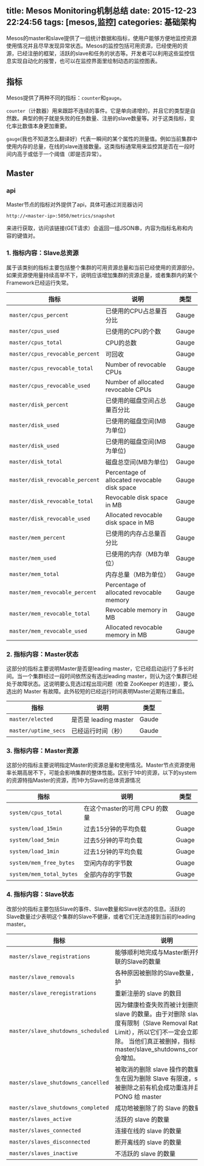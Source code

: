 title: Mesos Monitoring机制总结
date: 2015-12-23 22:24:56
tags: [mesos,监控]
categories: 基础架构
---
Mesos的master和slave提供了一组统计数据和指标，使用户能够方便地监控资源使用情况并且尽早发现异常状态。Mesos的监控包括可用资源，已经使用的资源，已经注册的框架，活跃的slave和任务的状态等。开发者可以利用这些监控信息实现自动化的报警，也可以在监控界面里绘制动态的监控图表。

<!-- more -->

## 指标

Mesos提供了两种不同的指标：`counter`和`gauge`。

`counter`（计数器）用来跟踪不连续的事件。它是单向递增的，并且它的类型是自然数。典型的例子就是失败的任务数量、注册的slave数量等。对于这类指标，变化率比数值本身更加重要。

`gauge`(我也不知道怎么翻译好）代表一瞬间的某个属性的测量值。例如当前集群中使用内存的总量，在线的slave连接数量。这类指标通常用来监控其是否在一段时间内高于或低于一个阈值（即是否异常）。

## Master

### api

Master节点的指标对外提供了api，具体可通过浏览器访问
```
http://<master-ip>:5050/metrics/snapshot
```
来进行获取，访问该链接(GET请求）会返回一组JSON串，内容为指标名称和内容的键值对。

### 1. 指标内容：Slave总资源

属于该类别的指标主要包括整个集群的可用资源总量和当前已经使用的资源部分。如果资源使用量持续高举不下，说明应该增加集群的资源总量，或者集群内的某个Framework已经运行失常。

|指标| 说明| 类型|
|----|----|----|
|`master/cpus_percent`|已使用的CPU占总量百分比|Gauge|
|`master/cpus_used`|已使用的CPU的个数|Gauge|
|`master/cpus_total`|CPU的总数|Gauge|
|`master/cpus_revocable_percent`|可回收|Gauge|
|`master/cpus_revocable_total`|Number of revocable CPUs|Gauge|
|`master/cpus_revocable_used`|Number of allocated revocable CPUs|Gauge|
|`master/disk_percent`|已使用的磁盘空间占总量百分比|Gauge|
|`master/disk_used`|已使用的磁盘空间(MB为单位)|Gauge|
|`master/disk_used`|已使用的磁盘空间(MB为单位)|Gauge|
|`master/disk_total`|磁盘总空间(MB为单位)|Gauge|
|`master/disk_revocable_percent`|	Percentage of allocated revocable disk space|Gauge|
|`master/disk_revocable_total`|Revocable disk space in MB|	Gauge|
|`master/disk_revocable_used`|Allocated revocable disk space in MB|Gauge|
|`master/mem_percent`|已使用的内存占总量百分比|Gauge|
|`master/mem_used`|已使用的内存（MB为单位）|Gauge|
|`master/mem_total`|内存总量（MB为单位）|Gauge|
|`master/mem_revocable_percent`|Percentage of allocated revocable memory	|Gauge|
|`master/mem_revocable_total`|Revocable memory in MB|Gauge|
|`master/mem_revocable_used`|Allocated revocable memory in MB|Gauge|


### 2. 指标内容：Master状态

这部分的指标主要说明Master是否是leading master，它已经启动运行了多长时间。当一个集群经过一段时间依然没有选出leading master，则认为这个集群已经处于故障状态。这说明要么竞选过程出现问题（检查 ZooKeeper 的连接），要么选出的 Master 有故障。此外较短的已经运行时间表明Master近期有过重启。

|指标| 说明| 类型|
|----|----|----|
|`master/elected`|是否是 leading master|Gaude|
|`master/uptime_secs`|已经运行时间（秒）|Gaude|

### 3. 指标内容：Master资源

这部分的指标主要说明指定Master的资源总量和使用情况。Master节点资源使用率长期高居不下，可能会影响集群的整体性能。区别于1中的资源，以下的system的资源特指Master的资源，而1中为Slave的总体资源情况

|指标| 说明| 类型|
|----|----|----|
|`system/cpus_total`|在这个master的可用 CPU 的数量 |Guage|
|`system/load_15min`|过去15分钟的平均负载|Guage|
|`system/load_5min `| 过去5分钟的平均负载|Guage|
|`system/load_1min`|过去1分钟的平均负载|Guage|
|`system/mem_free_bytes`|空闲内存的字节数|Guage|
|`system/mem_total_bytes`|全部内存的字节数|Guage|

### 4. 指标内容：Slave状态

改部分的指标主要包括Slave的事件、Slave数量和Slave状态的信息。活跃的Slave数量过少表明这个集群的Slave不健康，或者它们无法连接到当前的leading master。

|指标| 说明| 类型|
|----|----|----|
|`master/slave_registrations`|能够顺利地完成与Master断开然后                                                             重联的Slave的数量|Counter|
|`master/slave_removals`|各种原因被删除的Slave数量，包括维护|Counter|
|`master/slave_reregistrations`|重新注册的 slave 的数目|                                         Counter|
|`master/slave_shutdowns_scheduled`|因为健康检查失败而被计划删除                                                             的 slave 的数量。由于对删除 slave 的速度有限制（Slave Removal Rate-Limit），所以它们不一定会立即被删除。                                                             当他们真正被删掉，指标 master/slave_shutdowns_completed 会增加。|Counter|
|`master/slave_shutdowns_cancelled`|被取消的删除 slave 操作的数量。                                                               发生在因为删除 Slave 有限速，slave 在被删除之前有机会成功重连并且发送 PONG 给 master|Counter|
|`master/slave_shutdowns_completed`|成功地被删除了的 Slave 的数量|Counter|
|`master/slaves_active`|活跃的 slave 的数量|Guage|
|`master/slaves_connected`|连接在线的 slave 的数量|Guage|
|`master/slaves_disconnected`|断开离线的 slave 的数量|Guage|
|`master/slaves_inactive`|不活跃的 slave 的数量|Guage|
